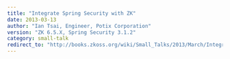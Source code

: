 ```yaml
---
title: "Integrate Spring Security with ZK"
date: 2013-03-13
author: "Ian Tsai, Engineer, Potix Corporation"
version: "ZK 6.5.X, Spring Security 3.1.2"
category: small-talk
redirect_to: "http://books.zkoss.org/wiki/Small_Talks/2013/March/Integrate_Spring_Security_with_ZK"
---
```

